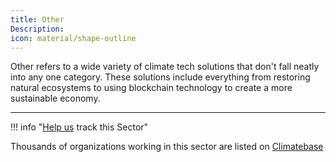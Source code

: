 ```yaml
---
title: Other
Description: 
icon: material/shape-outline
---
```


Other refers to a wide variety of climate tech solutions that don't fall neatly into any one category. These solutions include everything from restoring natural ecosystems to using blockchain technology to create a more sustainable economy.

---

!!! info "[Help us](../../contribute) track this Sector"

Thousands of organizations working in this sector are listed on [Climatebase](https://climatebase.org/organizations)